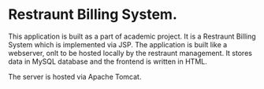 # Restraunt Billing System.

This application is built as a part of academic project.
It is a Restraunt Billing System which is implemented via JSP. The application is built like a webserver, onlt to be hosted locally by the restraunt management. It stores data in MySQL database and the frontend is written in HTML.

The server is hosted via Apache Tomcat.

